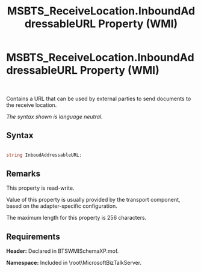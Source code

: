 ﻿---
title: MSBTS_ReceiveLocation.InboundAddressableURL Property (WMI)
TOCTitle: MSBTS_ReceiveLocation.InboundAddressableURL Property (WMI)
ms:assetid: 396a28bc-5f53-4e24-be7f-7dc12d77140f
ms:mtpsurl: https://msdn.microsoft.com/library/Aa559630(v=BTS.80)
ms:contentKeyID: 51527345
ms.date: 08/30/2017
mtps_version: v=BTS.80
---

# MSBTS\_ReceiveLocation.InboundAddressableURL Property (WMI)

 

Contains a URL that can be used by external parties to send documents to the receive location.

*The syntax shown is language neutral.*

## Syntax

```C#
  
string InboudAddressableURL;  
```

## Remarks

This property is read-write.

Value of this property is usually provided by the transport component, based on the adapter-specific configuration.

The maximum length for this property is 256 characters.

## Requirements

**Header:** Declared in BTSWMISchemaXP.mof.

**Namespace:** Included in \\root\\MicrosoftBizTalkServer.

